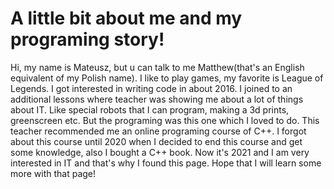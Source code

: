 # A little bit about me and my programing story!

Hi, my name is Mateusz, but u can talk to me Matthew(that's an English equivalent of my Polish name).
I like to play games, my favorite is League of Legends. I got interested in writing code in about 2016. 
I joined to an additional lessons where teacher was showing me about a lot of things about IT.
Like special robots that I can program, making a 3d prints, greenscreen etc. But the programing was this
one which I loved to do. This teacher recommended me an online programing course of C++. I forgot about this course until
2020 when I decided to end this course and get some knowledge, also I bought a C++ book. Now it's 2021 and I am very interested
in IT and that's why I found this page. Hope that I will learn some more with that page!
